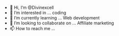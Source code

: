 - 👋 Hi, I’m @Divinexcell
- 👀 I’m interested in ... coding
- 🌱 I’m currently learning ... Web development
- 💞️ I’m looking to collaborate on ... Affiliate marketing
- 📫 How to reach me ...

<!---
Divinexcell/Divinexcell is a ✨ special ✨ repository because its `README.md` (this file) appears on your GitHub profile.
You can click the Preview link to take a look at your changes.
--->

